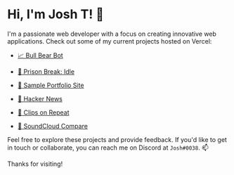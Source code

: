 # Hi, I'm Josh T! 👋

I'm a passionate web developer with a focus on creating innovative web applications. Check out some of my current projects hosted on Vercel:

- [📈 Bull Bear Bot](https://bear-bull-bot.vercel.app/)

- [🚨 Prison Break: Idle](https://prison-break-idle-josht64.vercel.app/)

- [📝 Sample Portfolio Site](https://portfolio-site-josht64.vercel.app/)
- [📰 Hacker News](https://hacker-news-project-sigma.vercel.app/)
  
- [👾 Clips on Repeat](https://clips-on-repeat.vercel.app/)
- [🎵 SoundCloud Compare](https://sound-cloud-compare-git-main-josht64.vercel.app/)


Feel free to explore these projects and provide feedback. If you'd like to get in touch or collaborate, you can reach me on Discord at `Josh#0038`. 📫

Thanks for visiting!
